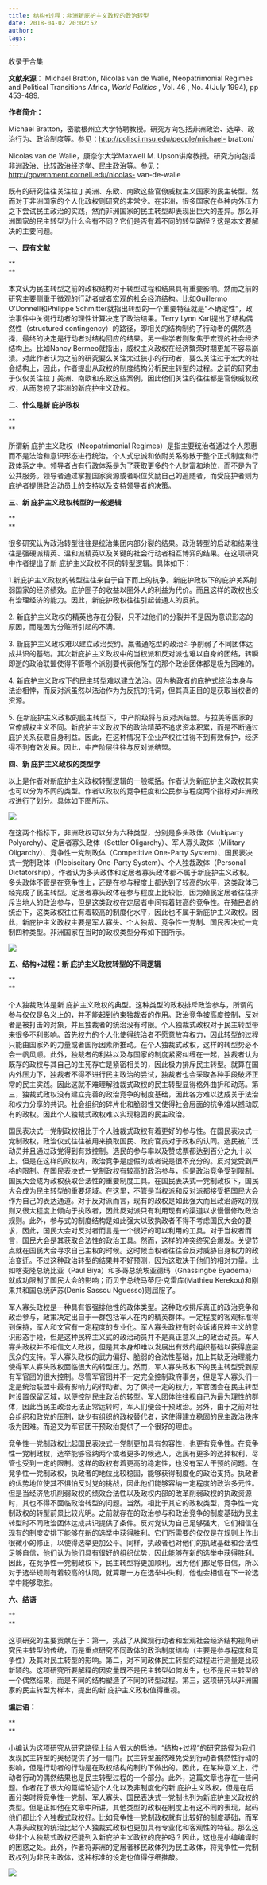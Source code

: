 ```yaml
---
title: 结构+过程：非洲新庇护主义政权的政治转型
date: 2018-04-02 20:02:52
author: 
tags: 
---
```



收录于合集

**文献来源：** Michael Bratton, Nicolas van de Walle, Neopatrimonial Regimes and
Political Transitions Africa, _World Politics_ , Vol. 46 , No. 4(July 1994),
pp 453-489.

  

 **作者简介：**

Michael
Bratton，密歇根州立大学特聘教授。研究方向包括非洲政治、选举、政治行为、政治制度等。参见：http://polisci.msu.edu/people/michael-
bratton/

  

Nicolas van de Walle，康奈尔大学Maxwell M.
Upson讲席教授。研究方向包括非洲政治、比较政治经济学、民主政治等。参见：http://government.cornell.edu/nicolas-
van-de-walle

  

既有的研究往往关注拉丁美洲、东欧、南欧这些官僚威权主义国家的民主转型。然而对于非洲国家的个人化政权则研究的非常少。在非洲，很多国家在各种内外压力之下尝试民主政治的实践，然而非洲国家的民主转型却表现出巨大的差异。那么非洲国家的民主转型为什么会有不同？它们是否有着不同的转型路径？这是本文要解决的主要问题。

  

 **一、既有文献**

 **  
**

本文认为民主转型之前的政权结构对于转型过程和结果具有重要影响。然而之前的研究主要侧重于微观的行动者或者宏观的社会经济结构。比如Guillermo
O'Donnell和Philippe Schmitter就指出转型的一个重要特征就是“不确定性”，政治事件中关键行动者的理性计算决定了政治结果。Terry
Lynn Karl提出了结构偶然性（structured
contingency）的路径，即相关的结构制约了行动者的偶然选择，最终的决定是行动者对结构回应的结果。另一些学者则聚焦于宏观的社会经济结构上。比如Nancy
Bermeo就指出，威权主义政权在经济繁荣时期更加不容易崩溃。对此作者认为之前的研究要么关注太过狭小的行动者，要么关注过于宏大的社会结构上，因此，作者提出从政权的制度结构分析民主转型的过程。之前的研究由于仅仅关注拉丁美洲、南欧和东欧这些案例，因此他们关注的往往都是官僚威权政权，从而忽视了非洲的新庇护主义政权。

**二、什么是新 庇护政权**

 **  
**

所谓新 庇护主义政权（Neopatrimonial
Regimes）是指主要统治者通过个人恩惠而不是法治和意识形态进行统治。个人式忠诚和依附关系弥散于整个正式制度和行政体系之中。领导者占有行政体系是为了获取更多的个人财富和地位，而不是为了公共服务。领导者通过掌握国家资源或者职位奖励自己的追随者，而受庇护者则为庇护者提供政治动员上的支持以及支持领导者的决策。

**三、新 庇护主义政权转型的一般逻辑**

 **  
**

很多研究认为政治转型往往是统治集团内部分裂的结果。政治转型的启动和结果往往是强硬派精英、温和派精英以及关键的社会行动者相互博弈的结果。在这项研究中作者提出了新
庇护主义政权不同的转型逻辑。具体如下：

  

1.新庇护主义政权的转型往往来自于自下而上的抗争。新庇护政权下的庇护关系削弱国家的经济绩效。庇护圈子的收益以圈外人的利益为代价。而且这样的政权也没有治理经济的能力。因此，新庇护政权往往引起普通人的反抗。

  

2\. 新庇护主义政权的精英也存在分裂，只不过他们的分裂并不是因为意识形态的原因，而是因为分赃所引起的不满。

  

3\.
新庇护主义政权难以建立政治契约。赢者通吃型的政治斗争削弱了不同团体达成共识的基础。其次新庇护主义政权中的当权派和反对派也难以自身的团结，转瞬即逝的政治联盟使得不管哪个派别要代表他所在的那个政治团体都是极为困难的。

  

4\. 新庇护主义政权下的民主转型难以建立法治。因为执政者的庇护式统治本身与法治相悖，而反对派虽然以法治作为为反抗的托词，但其真正目的是获取当权者的资源。

  

5\.
在新庇护主义政权的民主转型下，中产阶级将与反对派结盟。与拉美等国家的官僚威权主义不同。新庇护主义政权下的政治精英不追求资本积累，而是不断通过庇护关系获取自身利益。因此，在这种情况下企业产权往往得不到有效保护，经济得不到有效发展。因此，中产阶层往往与反对派结盟。

**四、新 庇护主义政权的类型学**

  

以上是作者对新庇护主义政权转型逻辑的一般概括。作者认为新庇护主义政权其实也可以分为不同的类型。作者以政权的竞争程度和公民参与程度两个指标对非洲政权进行了划分。具体如下图所示。  

![](/images/580/2.png)

  

在这两个指标下，非洲政权可以分为六种类型，分别是多头政体（Multiparty Polyarchy）、定居者寡头政体（Settler
Oligarchy）、军人寡头政体（Military Oligarchy）、竞争性一党制政体（Competitive One-Party
System）、国民表决式一党制政体（Plebiscitary One-Party System）、个人独裁政体（Personal
Dictatorship）。作者认为多头政体和定居者寡头政体都不属于新庇护主义政权。多头政体不管是在竞争性上，还是在参与程度上都达到了较高的水平，这类政体已经完成了民主转型。定居者寡头政体在参与程度上比较低，因为殖民定居者往往排斥当地人的政治参与，但是这类政权在定居者中间有着较高的竞争性。在殖民者的统治下，这类政权往往有着较高的制度化水平，因此也不属于新庇护主义政权。因此，新庇护主义政权主要是军人寡头、个人独裁、竞争性一党制、国民表决式一党制四种类型。非洲国家在当时的政权类型分布如下图所示。

  

![](/images/580/3.png)

**五、结构+过程：新 庇护主义政权转型的不同逻辑**

 **  
**

个人独裁政体是新
庇护主义政权的典型。这种类型的政权排斥政治参与，所谓的参与仅仅是名义上的，并不能起到约束独裁者的作用。政治竞争被高度控制，反对者是被打击的对象，并且独裁者的统治没有时限。个人独裁式政权对于民主转型带来很多不利影响。首先权力的个人化使得统治者不愿意放弃权力，因此转型的过程只能由国家外的力量或者国际因素所推动。在个人独裁式政权，这样的转型势必不会一帆风顺。此外，独裁者的利益以及与国家的制度紧密纠缠在一起，独裁者认为既存的政权与其自己的生死存亡是紧密相关的，因此极力排斥民主转型。就算在国内外压力下，独裁者不得不进行民主政治的尝试，独裁者也会采取各种手段破坏正常的民主实践。因此这就不难理解独裁式政权的民主转型显得格外曲折和动荡。第三，独裁式政权没有建立完善的政治竞争的制度基础，因此各方难以达成关于法治和权力分享的共识。社会组织的碎片化和脆弱性又使得社会层面的抗争难以撼动既有的政权。因此个人独裁式政权难以实现稳固的民主政治。

国民表决式一党制政权相比于个人独裁式政权有着更好的参与性。在国民表决式一党制政权，政治仪式往往被用来换取国民、政府官员对于政权的认同。选民被广泛动员并且通过政党得到有效控制。选民的参与率以及赞成票都达到百分之九十以上。但是在这样的政权内，政治竞争是虚假的或者说是很不充分的。反对党受到严格的限制。在国民表决式一党制政权有较高的政治参与，但是政治竞争受到限制。国民大会成为政权获取合法性的重要制度工具。在国民表决式一党制政权下，国民大会成为民主转型的重要场域。在这里，不管是当权派和反对派都接受把国民大会作为自己的表达通道。对于反对派而言，现有的政权是如此强大而且政治游戏的规则又很大程度上倾向于执政者，因此反对派只有利用现有的渠道以求慢慢修改政治规则。此外，参与式的制度结构是如此强大以致执政者不得不考虑国民大会的要求，因此，国民大会对反对者而言是一个很好的可以利用的工具。对于当权者而言，国民大会是其获取合法性的政治工具。然而，这样的冲突终究会爆发。关键节点就在国民大会寻求自己主权的时候。这时候当权者往往会反对威胁自身权力的政治变迁。不过这种政治转型的结果并不好预测，因为这取决于他们的相对力量。比如喀麦隆总统比亚（Paul
Biya）和多哥总统埃亚德玛（Gnassingbe Eyadema）就成功限制了国民大会的影响；而贝宁总统马蒂厄·克雷库(Mathieu
Kerekou)和刚果共和国总统萨苏(Denis Sassou Nguesso)则屈服了。

军人寡头政权是一种具有很强排他性的政体类型。这种政权排斥真正的政治竞争和政治参与，政策决定出自于一群包括军人在内的精英群体。一定程度的客观标准得到保持，军人和文官有一定程度的专业化。军人寡头政权有时会诉诸民粹主义的意识形态手段，但是这种民粹主义式的政治动员并不是真正意义上的政治动员。军人寡头政权并不相信文人政权，但是其本身却难以发展出有效的组织基础以获得底层民众的支持。军人寡头政权的武力偏好、脆弱的合法性基础，加上其缺乏治理能力使得军人寡头政权面临很大的转型压力。然而，军人寡头政权下的民主转型受到原有军官团的很大控制。尽管军官团并不一定完全控制政府事务，但是军人寡头们一定是统治联盟中最有影响力的行动者。为了保持一定的权力，军官团会在民主转型时设置保留区域，以便控制民主政治的转型。军人团体往往视自己为最为理性的群体，因此当民主政治无法正常运转时，军人们便会干预政治。另外，由于之前对社会组织和政党的压制，缺少有组织的政权替代者，这使得建立稳固的民主政治秩序极为困难。而这又为军官团干预政治提供了一个很好的理由。

竞争性一党制政权比起国民表决式一党制更加具有包容性，也更有竞争性。在竞争性一党制政权，选举能够容纳两个或者更多的候选人，选民有更多的选择权利，尽管也受到一定的限制。这样的政权有着更高的稳定性，也没有军人干预的问题。在竞争性一党制政权，执政者的地位比较稳固，能够获得制度化的政治支持。执政者的优势地位使其不惧怕反对党的挑战，因此他们能够容纳一定程度的政治多元性。但是当经济危机削弱政权的绩效合法性以及政权内部的改革削弱政权的执政资源时，其也不得不面临政治转型的问题。当然，相比于其它的政权类型，竞争性一党制政权的转型前景比较光明。之前就存在的政治参与和政治竞争的制度基础为民主转型时不同政治团体达成共识提供了条件。反对党认为自己足够强大，它们相信在现有的制度安排下能够在新的选举中获得胜利。它们所需要的仅仅是在规则上作出很微小的修正，以使得选举更加公平。同样，执政者也对他们的执政基础和合法性足够自信，他们认为他们具有很好的组织优势，因此能够在新的选举中获得胜利。因此，在竞争性一党制政权下，民主转型将更加顺利。因为他们都足够自信，所以对于选举规则有着较高的认同，就算哪一方在选举中失利，他也会相信在下一轮选举中能够取胜。

**六、结语**

 **  
**

这项研究的主要贡献在于：第一，挑战了从微观行动者和宏观社会经济结构视角研究民主转型的传统，而是重点研究不同政体的政治制度结构（主要是参与程度和竞争性）及其对民主转型的影响。第二，对不同政体民主转型的过程进行测量是比较新颖的。这项研究所要解释的因变量既不是民主转型如何发生，也不是民主转型的一个偶然结果，而是不同的结构塑造了不同的转型过程。第三，这项研究以非洲国家的民主转型为样本，提出的新
庇护主义政权值得重视。

**编后语：**

 **  
**

小编认为这项研究从研究路径上给人很大的启迪。“结构+过程”的研究路径为我们发现民主转型的奥秘提供了另一扇门。民主转型虽然难免受到行动者偶然性行动的影响，但是行动者的行动是在政权结构的制约下做出的。因此，在某种意义上，行动者行动的偶然结果也是民主转型过程的一个部分。此外，这篇文章也存在一些问题。作者花了很大的篇幅论述个人化以及非制度化的新
庇护主义政权，但是在后面分类时将竞争性一党制、军人寡头、国民表决式一党制也列为新庇护主义政权的类型。但是正如他在文章中所讲，其他类型的政权在制度上有这不同的表现，起码他们都比个人独裁式政权好。比如竞争性一党制政权就有比较好的制度基础，而军人寡头政权的统治比起个人独裁式政权也更加具有专业化和客观性的特征。那么这些非个人独裁式政权还能列入新庇护主义政权的庇护吗？因此，这也是小编编译时的困惑之处。此外，作者将非洲的定居者移民政体列为民主政体，将竞争性一党制政权列为非民主政体，这种标准的设定也值得仔细推敲。

![](/images/580/4.png)

  

  

